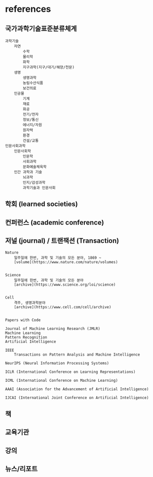 # references

## 국가과학기술표준분류체계

    과학기술
        자연
            수학
            물리학
            화학
            지구과학(지구/대기/해양/천문)
        생명
            생명과학
            농림수산식품
            보건의료
        인공물
            기계
            재료
            화공
            전기/전자
            정보/통신
            에너지/자원
            원자력
            환경
            건설/교통
    인문사회과학
        인문사회학
            인문학
            사회과학
            문화예술체육학
        인간 과학과 기술
            뇌과학
            인지/감성과학
            과학기술과 인문사회

## 학회 (learned societies)

## 컨퍼런스 (academic conference)

## 저널 (journal) / 트랜잭션 (Transaction)

    Nature 
        일주일에 한번, 과학 및 기술의 모든 분야, 1869 ~
        [volume](https://www.nature.com/nature/volumes)
        
    
    Science
        일주일에 한번, 과학 및 기술의 모든 분야
        [archive](https://www.science.org/loi/science)
        
        
    Cell
        격주, 생명과학분야
        [archive](https://www.cell.com/cell/archive)


    Papers with Code

    Journal of Machine Learning Research (JMLR)
    Machine Learning
    Pattern Recognition
    Artificial Intelligence

    IEEE
        Transactions on Pattern Analysis and Machine Intelligence

    NeurIPS (Neural Information Processing Systems)

    ICLR (International Conference on Learning Representations)

    ICML (International Conference on Machine Learning)

    AAAI (Association for the Advancement of Artificial Intelligence)

    IJCAI (International Joint Conference on Artificial Intelligence)


## 책

## 교육기관

## 강의

## 뉴스/리포트